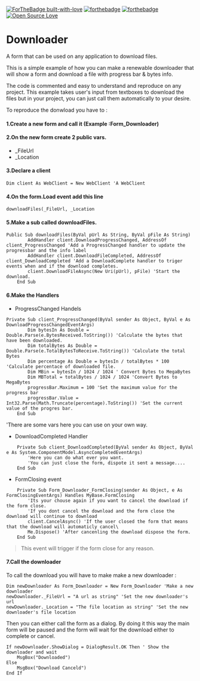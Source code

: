 
[![ForTheBadge built-with-love](http://ForTheBadge.com/images/badges/built-with-love.svg)](https://GitHub.com/Naereen/)
[![forthebadge](https://forthebadge.com/images/badges/winter-is-coming.svg)](https://forthebadge.com)
[![forthebadge](https://forthebadge.com/images/badges/60-percent-of-the-time-works-every-time.svg)](https://forthebadge.com)
[![Open Source Love](https://badges.frapsoft.com/os/v1/open-source-200x33.png?v=103)](https://github.com/ellerbrock/open-source-badges/)

# Downloader
A form that can be used on any application to download files.

This is a simple example of how you can make a renewable downloader that will show a form and download a file with progress bar & bytes info.

The code is commented and easy to understand and reproduce on any project.
This example takes user's input from textboxes to download the files but in your project, you can just call them automatically to your desire.

To reproduce the donwload you have to :

#### 1.Create a new form and call it (Example :Form_Downloader)

#### 2.On the new form create 2 public vars.
* _FileUrl
* _Location

#### 3.Declare a client

```Dim client As WebClient = New WebClient 'A WebClient```

#### 4.On the form.Load event add this line
```downloadFiles(_FileUrl, _Location```

#### 5.Make a sub called downloadFiles.

```
Public Sub downloadFiles(ByVal pUrl As String, ByVal pFile As String)
        AddHandler client.DownloadProgressChanged, AddressOf client_ProgressChanged 'Add a ProgressChanged handler to update the progressbar and the info label
        AddHandler client.DownloadFileCompleted, AddressOf client_DownloadCompleted 'Add a DownloadComplete handler to triger events when and if the download completes.
        client.DownloadFileAsync(New Uri(pUrl), pFile) 'Start the download.
    End Sub
```

#### 6.Make the Handlers

* ProgressChanged Handels
```
Private Sub client_ProgressChanged(ByVal sender As Object, ByVal e As DownloadProgressChangedEventArgs)
        Dim bytesIn As Double = Double.Parse(e.BytesReceived.ToString()) 'Calculate the bytes that have been downloaded.
        Dim totalBytes As Double = Double.Parse(e.TotalBytesToReceive.ToString()) 'Calculate the total Bytes
        Dim percentage As Double = bytesIn / totalBytes * 100 'Calculate percentace of downloaded file.
        Dim MBin = bytesIn / 1024 / 1024 ' Convert Bytes to MegaBytes
        Dim MBTotal = totalBytes / 1024 / 1024 'Convert Bytes to MegaBytes
        progressBar.Maximum = 100 'Set the maximum value for the progress bar
        progressBar.Value = Int32.Parse(Math.Truncate(percentage).ToString()) 'Set the current value of the progres bar.
    End Sub
```
'There are some vars here you can use on your own way.
* DownloadCompleted Handler
```
    Private Sub client_DownloadCompleted(ByVal sender As Object, ByVal e As System.ComponentModel.AsyncCompletedEventArgs)
        'Here you can do what ever you want.
        'You can just close the form, dispote it sent a message....
    End Sub
```
* FormClosing event
```
    Private Sub Form_Downloader_FormClosing(sender As Object, e As FormClosingEventArgs) Handles MyBase.FormClosing
        'Its your chouse again if you want to cancel the download if the form close.
        'If you dont cancel the download and the form close the download will continue to download
        client.CancelAsync() 'If the user closed the form that means that the download will automaticly cancel\   
        Me.Dispose() 'After cancenling the download dispose the form.
    End Sub
```
>This event will trigger if the form close for any reason.

#### 7.Call the downloader
To call the download you will have to make make a new downloader :
```
Dim newDownloader As Form_Downloader = New Form_Downloader 'Make a new downloader
newDownloader._FileUrl = "A url as string" 'Set the new downloader's url
newDownloader._Location = "The file location as string" 'Set the new downloader's file location
```
Then you can either call the form as a dialog. By doing it this way the main form will be paused and the form will wait for the download either to complete or cancel.
```
If newDownloader.ShowDialog = DialogResult.OK Then ' Show the downloader and wait 
    MsgBox("Downloaded")
Else
    MsgBox("Download Canceld")
End If
```
